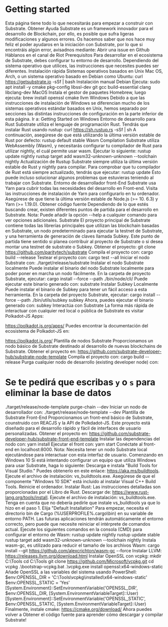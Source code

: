 # Getting started

Esta página tiene todo lo que necesitarás para empezar a construir con Substrate.
Obtener Ayuda
Substrate es un framework innovador para el desarrollo de Blockchain, por ello, es posible que sufra ligeras modificaciones y algunos errores.
Os hacemos saber que nos hace muy feliz el poder ayudaros en la iniciación con Substrate, por lo que si encontráis algún error, avisadnos mediante:
Abrir una issue en Github
Háblanos en el canal de Riot
Prerequisitos
Para desarrollar en el ecosistema de Substrate, debes configurar tu entorno de desarrollo. Dependiendo del sistema operativo que utilices, las instrucciones que necesites puedes ser diferentes.
Instalación rápida
Sistemas operativos basados en Unix
Mac OS, Arch, o un sistema operativo basado en Debian como Ubuntu:
curl https://getsubstrate.io -sSf | bash
Instalación manual
Debian
Ejecuta:
sudo apt install -y cmake pkg-config libssl-dev git gcc build-essential clang libclang-dev
MacOS
Instala el gestor de paquetes Homebrew, luego ejecuta:
brew install openssl cmake llvm
Windows
Debido a que las instrucciones de instalación de Windows se diferencian mucho de los sistemas operativos estándar basados en Unix, hemos separado por secciones las distintas instrucciones de configuración en la parte inferior de esta página.
Ir a: Getting Started on Windows
Entorno de desarrollo para Rust
Substrate utiliza el lenguaje de programación Rust. Tendrás que instalar Rust usando rustup:
curl https://sh.rustup.rs -sSf | sh
A continuación, asegúrese de que está utilizando la última versión estable de Rust por defecto:
rustup default stable
Wasm Compilation
Substrate utiliza WebAssembly (Wasm), y necesitarás configurar tu compilador de Rust para utilizar nightly, el cuál permite usar wasm.
Ejecutar lo siguiente:
rustup update nightly
rustup target add wasm32-unknown-unknown --toolchain nightly
Actualización de Rustup
Substrate siempre utiliza la última versión estable de Rust y nightly para compilar. Para comprobar que tu compilador de Rust está siempre actualizado, tendrás que ejecutar:
rustup update
Ésto puede incluso solucionar algunos problemas que estuvieras teniendo al trabajar con Substrate.
Entorno de desarrollador front-End
Substrate usa Yarn para cubrir todas las necesidades del desarrollo en Front-end. Visita las instrucciones de instalación de Yarn para configurarlo en tu ordenador.
Asegúrese de que tiene la última versión estable de Node.js (>= 10. 6.3) y Yarn (>= 1.19.0).
Obtener código fuente
Dependiendo de lo que estés buscando crear, existen diferentes puntos de partida para el desarrollo en Substrate.
Nota: Puede añadir la opción --help a cualquier comando para ver opciones adicionales.
Substrate
El proyecto principal de Substrate contiene todas las librerías principales que utilizan las blockchain basadas en Substrate, un nodo predeterminado para ejecutar la testnet de Substrate, y una herramienta de generación de claves llamada Subkey.
Este punto de partida tiene sentido si planea contribuir al proyecto de Substrate o si desea montar una testnet de substrate o Subkey.
Obtener el proyecto:
git clone https://github.com/paritytech/substrate
Compila el proyecto con:
cargo build --release
Testear el proyecto con:
cargo test --all
Iniciar el nodo Substrate con:
./target/release/substrate
Instalar el nodo Substrate localmente
Puede instalar el binario del nodo Substrate localmente para poder poner en marcha un nodo fácilmente.
En la carpeta de proyecto Substrate, ejecutar:
cargo install --force --path ./bin/node/cli/
Puede ejecutar este binario generado con:
substrate
Instalar Subkey Localmente
Puede instalar el binario de Subkey para tener un fácil acceso a esta herramienta.
En la carpeta del proyecto Substrate, ejecutar:
cargo install --force --path ./bin/utils/subkey subkey
Ahora, puedes ejecutar el binario generado con:
subkey
Interactúa con Substrate
La forma más rápida de interactuar con cualquier red local o pública de Substrate es visitar Polkadot-JS Apps:

https://polkadot.js.org/apps/
Puedes encontrar la documentación del ecosistema de Polkadot-JS en:

https://polkadot.js.org/
Plantilla de nodos Substrate
Proporcionamos un nodo básico de Substrate destinado al desarrollo de nuevas blockchains de Substrate.
Obtener el proyecto en:
https://github.com/substrate-developer-hub/substrate-node-template
Compila el proyecto con:
cargo build --release
Purga cualquier nodo de desarrollo (existing developer node) con:
# Se te pedirá que escribas `y` o `s` para eliminar la base de datos
./target/release/node-template purge-chain --dev
Iniciar un nodo de desarrollador con:
./target/release/node-template --dev
Plantilla de Substrate Front-End
Proporcionamos un front-end básico de Substrate, counstruido con REACJS y la API de Polkdadot-JS. Este proyecto está diseñado para el desarrollo rápido y fácil de interfaces de usuario personalizadas.
Obtener el proyecto en:
https://github.com/substrate-developer-hub/substrate-front-end-template
Instalar las dependencias del nodo con:
yarn install
Ejecutar el front con:
yarn start
Conéctate al front-end en localhost:8000.
Nota: Necesita tener un nodo Substrate local ejecutándose para interactuar con esta interfaz de usuario.
Comenzando en Windows 10
Si está intentando configurar un equipo que utiliza Windows para usar Substrate, haga lo siguiente:
Descarga e instala "Build Tools for Visual Studio."
Puedes obtenerlo en este enlace: https://aka.ms/buildtools.
Ejecute el archivo de instalación: vs_buildtools.exe.
Asegúrese de que el componente "Windows 10 SDK" está incluido al instalar Visual C++ Build Tools.
Reinicie el ordenador.
Instalar Rust:
Las instrucciones detalladas son proporcionadas por el Libro de Rust.
Descargar de: https://www.rust-lang.org/tools/install.
Ejecute el archivo de instalación: vs_buildtools.exe.
Tenga en cuenta que no debería pedirle que instale vs_buildtools ya que lo hizo en el paso 1.
Elija "Default Installation"
Para empezar, necesita el directorio bin de Cargo (%USERPROFILE%\.cargo\bin) en su variable de entorno PATH. Las futuras aplicaciones tendrán automáticamente el entorno correcto, pero puede que necesite reiniciar el intérprete de comandos actual.
Ejecute los siguientes comandos en la consola (CMD) para configurar el entorno de Wasm:
    rustup update nightly
    rustup update stable
    rustup target add wasm32-unknown-unknown --toolchain nightly
Instala wasm-gc, es utilizado para reducir el tamaño de los archivos Wasm:
    cargo install --git https://github.com/alexcrichton/wasm-gc --force
Instalar LLVM: https://releases.llvm.org/download.html
Instalar OpenSSL con vcpkg:
    mkdir C:\Tools
    cd C:\Tools
    git clone https://github.com/Microsoft/vcpkg.git
    cd vcpkg
    .\bootstrap-vcpkg.bat
    .\vcpkg.exe install openssl:x64-windows-static
Añade OpenSSL a las variables del sistema usando PowerShell:
    $env:OPENSSL_DIR = 'C:\Tools\vcpkg\installed\x64-windows-static'
    $env:OPENSSL_STATIC = 'Yes'
    [System.Environment]::SetEnvironmentVariable('OPENSSL_DIR', $env:OPENSSL_DIR, [System.EnvironmentVariableTarget]::User)
    [System.Environment]::SetEnvironmentVariable('OPENSSL_STATIC', $env:OPENSSL_STATIC, [System.EnvironmentVariableTarget]::User)
Finalmente, instale cmake: https://cmake.org/download/
Ahora puedes volver a Obtener el código fuente para aprender cómo descargar y compilar Substrate!
